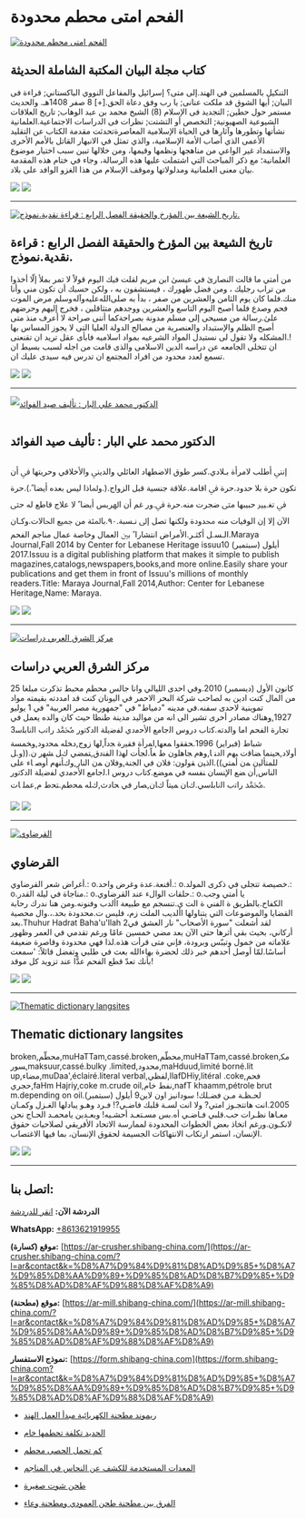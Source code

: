 # الفحم امتى محطم محدودة

<a href="https://swt.shibang-china.com/?l=ar&img&k=%D8%A7%D9%84%D9%81%D8%AD%D9%85+%D8%A7%D9%85%D8%AA%D9%89+%D9%85%D8%AD%D8%B7%D9%85+%D9%85%D8%AD%D8%AF%D9%88%D8%AF%D8%A9" target="_blank">![الفحم امتى محطم محدودة](http://static.shibang-china.com/all-800x300/835.jpg)</a>

## كتاب مجلة البيان المكتبة الشاملة الحديثة
التنكيل بالمسلمين في الهند.إلى متى؟ إسرائيل والمفاعل النووي الباكستاني; قراءة فى البيان; أيها الشوق قد ملكت عنانى; يا رب وفق دعاة الحق.[+] 8 صفر 1408هـ. والحديث مستمر حول حطين; التجديد فى الإسلام (8) الشيخ محمد بن عبد الوهاب; تاريخ العلاقات الشيوعية الصهيونية; التخصص أو التشتت; نظرات فى الدراسات الاجتماعية.العلمانية نشأتها وتطورها وآثارها في الحياة الإسلامية المعاصرةتحدثت مقدمة الكتاب عن التقليد الأعمى الذي أصاب الأمة الإسلامية، والذي تمثل في الانبهار القاتل بالأمم الأخرى والاستمداد غير الواعي من مناهجها ونظمها وقيمها، ومن خلالها تبين سبب اختيار موضوع العلمانية؛ مع ذكر المباحث التي اشتملت عليها هذه الرسالة، وجاء في ختام هذه المقدمة بيان معنى العلمانية ومدلولاتها وموقف الإسلام من هذا الغزو الوافد على بلاد.


<a href="https://whatsapp.shibangsoft.com/WhatsApp.php" target="_blank" title="WhatsApp">![](http://static.shibang-china.com/icon/whatsapp.png)</a> <a href="https://swt.shibang-china.com/?l=ar&icon&k=%D8%A7%D9%84%D9%81%D8%AD%D9%85+%D8%A7%D9%85%D8%AA%D9%89+%D9%85%D8%AD%D8%B7%D9%85+%D9%85%D8%AD%D8%AF%D9%88%D8%AF%D8%A9" target="_blank">![](http://static.shibang-china.com/icon/chat-ar.png)</a>

---

<a href="https://swt.shibang-china.com/?l=ar&img&k=%D8%A7%D9%84%D9%81%D8%AD%D9%85+%D8%A7%D9%85%D8%AA%D9%89+%D9%85%D8%AD%D8%B7%D9%85+%D9%85%D8%AD%D8%AF%D9%88%D8%AF%D8%A9" target="_blank">![تاريخ الشيعة بين المؤرخ والحقيقة الفصل الرابع : قراءة نقدية.نموذج.](http://static.shibang-china.com/all-800x300/1264.jpg)</a>

## تاريخ الشيعة بين المؤرخ والحقيقة الفصل الرابع : قراءة نقدية.نموذج.
من أمتي ما قالت النصارىٰ في عيسىٰ ابن مريم لقلت فيك اليوم قولاً لا تمر بملأ إلّا أخذوا من تراب رجليك ، ومن فضل طهورك ، فيستشفون به ، ولكن حسبك أن تكون مني وأنا منك.فلما كان يوم الثامن والعشرين من صفر ، بدأ به صلى‌الله‌عليه‌وآله‌وسلم مرض الموت فحم وصدع فلما أصبح اليوم التاسع والعشرين ووجدهم متثاقلين ، فخرج إليهم وحرضهم علىٰ.رسالة من مسيحى إلى مسلم مدونة بصراحةكما أننى صراحة لا أعرف منذ متى أصبح الظلم والإستبداد والعنصرية من مصالح الدولة العليا التى لا يجوز المساس بها !.المشكله ولا تقول لى نستبدل المواد الشرعيه بمواد اسلاميه فابأى عقل تريد ان تقنعنى ان تتخلى الجامعه عن دراسه الدين الاسلامى والذى قامت من اجله لسبب بسيط ان تسمع لعدد محدود من افراد المجتمع ان تدرس فيه سيدى عليك ان.


<a href="https://whatsapp.shibangsoft.com/WhatsApp.php" target="_blank" title="WhatsApp">![](http://static.shibang-china.com/icon/whatsapp.png)</a> <a href="https://swt.shibang-china.com/?l=ar&icon&k=%D8%A7%D9%84%D9%81%D8%AD%D9%85+%D8%A7%D9%85%D8%AA%D9%89+%D9%85%D8%AD%D8%B7%D9%85+%D9%85%D8%AD%D8%AF%D9%88%D8%AF%D8%A9" target="_blank">![](http://static.shibang-china.com/icon/chat-ar.png)</a>

---

<a href="https://swt.shibang-china.com/?l=ar&img&k=%D8%A7%D9%84%D9%81%D8%AD%D9%85+%D8%A7%D9%85%D8%AA%D9%89+%D9%85%D8%AD%D8%B7%D9%85+%D9%85%D8%AD%D8%AF%D9%88%D8%AF%D8%A9" target="_blank">![ﺍﻟﺪﻛﺘﻮﺭ ﳏﻤﺪ ﻋﻠﻲ ﺍﻟﺒﺎﺭ : ﺗﺄﻟﻴﻒ صيد الفوائد](http://static.shibang-china.com/all-800x300/497.jpg)</a>

## ﺍﻟﺪﻛﺘﻮﺭ ﳏﻤﺪ ﻋﻠﻲ ﺍﻟﺒﺎﺭ : ﺗﺄﻟﻴﻒ صيد الفوائد
ﺇﻧﲏ ﺃﻃﻠﺐ ﻻﻣﺮﺃﺓ ﺑـﻼﺩﻱ.ﻛﺴﺮ ﻃﻮﻕ ﺍﻻﺿﻄﻬﺎﺩ ﺍﻟﻌﺎﺋﻠﻲ ﻭﺍﻟﺪﻳﲏ ﻭﺍﻷﺧﻼﻗﻲ ﻭﺣﺮﻳﺘﻬﺎ ﰲ ﺃﻥ ﺗﻜﻮﻥ ﺣﺮﺓ ﺑﻼ ﺣﺪﻭﺩ.ﺣﺮﺓ ﰲ ﺍﻗﺎﻣﺔ.ﻋﻼﻗﺔ ﺟﻨﺴﻴﺔ ﻗﺒﻞ ﺍﻟﺰﻭﺍﺝ.(.ﻭﳌﺎﺫﺍ ﻟﻴﺲ ﺑﻌﺪﻩ ﺃﻳﻀﺎﹰ.).ﺣﺮﺓ ﰲ ﺗﻐ.ﻴﲑ ﺣﺒﻴﺒﻬﺎ ﻣﱴ ﺿﺠﺮﺕ ﻣﻨﻪ.ﺣﺮﺓ ﰲ.ﻭﺭ ﻏﻢ ﺃﻥ ﺍﳍﺮﺑﺲ ﺃﻳﻀﺎﹰ ﻻ ﻋﻼﺝ ﻗﺎﻃﻊ ﻟﻪ ﺣﱴ ﺍﻵﻥ ﺇﻻ ﺇﻥ ﺍﻟﻮﻓﻴﺎﺕ ﻣﻨﻪ ﳏﺪﻭﺩﺓ ﻭﻟﻜﻨﻬﺎ ﺗﺼﻞ ﺇﱃ ﻧـﺴﺒﺔ.٩٠.ﺑﺎﳌﺌﺔ ﻣﻦ ﲨﻴﻊ ﺍﳊﺎﻻﺕ.ﻭﻛـﺎﻥ ﺍﻟـﺴ.ﻞ ﺃﻛﺜـﺮ.ﺍﻷﻣﺮﺍﺽ ﺍﻧﺘﺸﺎﺭﺍﹰ ﺑﲔ ﺍﻟﻌﻤﺎﻝ ﻭﺧﺎﺻﺔ ﻋﻤﺎﻝ ﻣﻨﺎﺟﻢ ﺍﻟﻔﺤﻢ.Maraya Journal,Fall 2014 by Center for Lebanese Heritage issuu10 أيلول (سبتمبر) 2017.Issuu is a digital publishing platform that makes it simple to publish magazines,catalogs,newspapers,books,and more online.Easily share your publications and get them in front of Issuu&#39;s millions of monthly readers.Title: Maraya Journal,Fall 2014,Author: Center for Lebanese Heritage,Name: Maraya.


<a href="https://whatsapp.shibangsoft.com/WhatsApp.php" target="_blank" title="WhatsApp">![](http://static.shibang-china.com/icon/whatsapp.png)</a> <a href="https://swt.shibang-china.com/?l=ar&icon&k=%D8%A7%D9%84%D9%81%D8%AD%D9%85+%D8%A7%D9%85%D8%AA%D9%89+%D9%85%D8%AD%D8%B7%D9%85+%D9%85%D8%AD%D8%AF%D9%88%D8%AF%D8%A9" target="_blank">![](http://static.shibang-china.com/icon/chat-ar.png)</a>

---

<a href="https://swt.shibang-china.com/?l=ar&img&k=%D8%A7%D9%84%D9%81%D8%AD%D9%85+%D8%A7%D9%85%D8%AA%D9%89+%D9%85%D8%AD%D8%B7%D9%85+%D9%85%D8%AD%D8%AF%D9%88%D8%AF%D8%A9" target="_blank">![مركز الشرق العربي دراسات](http://static.shibang-china.com/all-800x300/625.jpg)</a>

## مركز الشرق العربي دراسات
25 كانون الأول (ديسمبر) 2010.وفي احدى الليالي وانا جالس محطم محبط تذكرت مبلغا من المال كنت ادين به لصاحب شركة البحر الاحمر في اليونان كنت قد امددته بقيمته مواد تموينية لاحدى سفنه.في مدينه &quot;دمياط&quot; في &quot;جمهورية مصر العربية&quot; في 1 يوليو 1927,وهناك مصادر أخرى تشير الى انه من مواليد مدينة طنطا حيث كان والده يعمل في تجارة الفحم اما والدته.ﻛﺗﺎب دروس اﻟﺟﺎﻣﻊ اﻷﺣﻣدي ﻟﻔﺿﯾﻠﺔ اﻟدﻛﺗور ﷴ راﺗب اﻟﻧﺎﺑﻠﺳ3 شباط (فبراير) 1996.ﺤﻘﻘوا ﻤﻌﻬﺎ,اﻤرأة ﻓﻘﯿرة ﺠداً,ﻟﻬﺎ زوج,دﺨﻠﻪ ﻤﺤدود,وﺨﻤﺴﺔ أوﻻد,ﺤﯿﻨﻤﺎ ﻀﺎﻗت ﺒﻬم اﻟدﻨ ﺎ,وﻫم ﺠﺎﻫﻠون ط ﻌﺎً.ﻟﺠﺄت ﻟﻬذا اﻟﻔﻨدق,ﺘﻤﻀﻲ كﻞ ﺸﻬر ن.((و.ﻞ ﻟﻠﻤﺘﺄﻟﯿن ﻤن أﻤﺘﻲ)).اﻟذﯿن ﻘوﻟون: ﻓﻼن ﻓﻲ اﻟﺠﻨﺔ,وﻓﻼن ﻤن اﻟﻨﺎر,وكﺄﻨﻬم أوﺼ ﺎء ﻋﻠﻰ اﻟﻨﺎس,أن ﻀﻊ اﻹﻨﺴﺎن ﻨﻔﺴﻪ ﻓﻲ ﻤوﻀﻊ.ﻛﺗﺎب دروس ا.ﻟﺟﺎﻣﻊ اﻷﺣﻣدي ﻟﻔﺿﯾﻠﺔ اﻟدﻛﺗور ﷴ راﺗب اﻟﻧﺎﺑﻠﺳﻲ.كﺎن ﻤﯿﺘﺎً كﺎن,ﺼﺎر ﻓﻲ ﺤﺎدث,كﻠﻪ ﻤﺤطم.ﺘﺤط م,ﻋﻤﻠ ﺎت.


<a href="https://whatsapp.shibangsoft.com/WhatsApp.php" target="_blank" title="WhatsApp">![](http://static.shibang-china.com/icon/whatsapp.png)</a> <a href="https://swt.shibang-china.com/?l=ar&icon&k=%D8%A7%D9%84%D9%81%D8%AD%D9%85+%D8%A7%D9%85%D8%AA%D9%89+%D9%85%D8%AD%D8%B7%D9%85+%D9%85%D8%AD%D8%AF%D9%88%D8%AF%D8%A9" target="_blank">![](http://static.shibang-china.com/icon/chat-ar.png)</a>

---

<a href="https://swt.shibang-china.com/?l=ar&img&k=%D8%A7%D9%84%D9%81%D8%AD%D9%85+%D8%A7%D9%85%D8%AA%D9%89+%D9%85%D8%AD%D8%B7%D9%85+%D9%85%D8%AD%D8%AF%D9%88%D8%AF%D8%A9" target="_blank">![القرضاوي](http://static.shibang-china.com/all-800x300/383.jpg)</a>

## القرضاوي
أغراض شعر القرضاوي.: o.أقنعة.عدة وغرض واحد.: o.خصيصة تتجلى في ذكرى المولد.: o.مناجاة في ليلة القدر.: o.حلقات الوالء عند القرضاوي.: o.يا أمتي وجب الكفاح.بالطريق ة الفني ة الت ي.تنسجم مع طبيعة األدب وفنونه.ومن هنا ندرك رحابة القضايا والموضوعات التي يتناولها األديب الملت زم، فليس ت.محدودة بحد.،.وال محصية بعد.Thuhur Hadrat Baha&#39;u&#39;llah 2لقد أشعلت &quot;سورة الأصحاب&quot; نار العشق في أركاني، بحيث بقي أثرها حتى الآن بعد مضي خمسين عامًا ورغم تقدمي في العمر وظهور علاماته من خمول وتيبّس وبرودة، فإني متى قرأت هذه.لذا فهي محدودة وقاصرة ضعيفة أساسًا.لمّا أوصل أحدهم خبر ذلك لحضرة بهاءالله بعث في طلبي وتفضل قائلاً: &#39;سمعت بأنك تعدّ قطع الفحم عدًّا عند تزويد كل موقد!


<a href="https://whatsapp.shibangsoft.com/WhatsApp.php" target="_blank" title="WhatsApp">![](http://static.shibang-china.com/icon/whatsapp.png)</a> <a href="https://swt.shibang-china.com/?l=ar&icon&k=%D8%A7%D9%84%D9%81%D8%AD%D9%85+%D8%A7%D9%85%D8%AA%D9%89+%D9%85%D8%AD%D8%B7%D9%85+%D9%85%D8%AD%D8%AF%D9%88%D8%AF%D8%A9" target="_blank">![](http://static.shibang-china.com/icon/chat-ar.png)</a>

---

<a href="https://swt.shibang-china.com/?l=ar&img&k=%D8%A7%D9%84%D9%81%D8%AD%D9%85+%D8%A7%D9%85%D8%AA%D9%89+%D9%85%D8%AD%D8%B7%D9%85+%D9%85%D8%AD%D8%AF%D9%88%D8%AF%D8%A9" target="_blank">![Thematic dictionary langsites](http://static.shibang-china.com/all-800x300/534.jpg)</a>

## Thematic dictionary langsites
broken,محطّم,muHaTTam,cassé.broken,محطّم,muHaTTam,cassé.broken,مكسور,maksuur,cassé.bulky .limited,محدود,maHduud,limité borné.lit up,مضاء,muDaa&#39;,éclairé.literal verbal,لفظي,llafDHiy,litéral .coke,فحم حجري,faHm Hajriy,coke m.crude oil,نفط خام,nafT khaamm,pétrole brut m.depending on oil.لحـظـة مـن فضـلك! سودانيز اون لاين9 أيلول (سبتمبر) 2005.انت هاتتجـوز امتي? ولا انت لسـة قلبك فاضـي?! فـرد وهـو يبادلها الغـزل وكمـان معـاها نظـرات حب.قلبي فـاضـي أه.بس مسـتعـد أحشـيه! وبعـدين يامحمـد الحـاج نحن لانكـون.ورغم اتخاذ بعض الخطوات المحدودة لممارسة الاتحاد الأفريقي لصلاحيات حقوق الإنسان، استمر ارتكاب الانتهاكات الجسيمة لحقوق الإنسان، بما فيها الاغتصاب.


<a href="https://whatsapp.shibangsoft.com/WhatsApp.php" target="_blank" title="WhatsApp">![](http://static.shibang-china.com/icon/whatsapp.png)</a> <a href="https://swt.shibang-china.com/?l=ar&icon&k=%D8%A7%D9%84%D9%81%D8%AD%D9%85+%D8%A7%D9%85%D8%AA%D9%89+%D9%85%D8%AD%D8%B7%D9%85+%D9%85%D8%AD%D8%AF%D9%88%D8%AF%D8%A9" target="_blank">![](http://static.shibang-china.com/icon/chat-ar.png)</a>

---
## اتصل بنا:

**الدردشة الآن:** [انقر للدردشة](https://swt.shibang-china.com?l=ar&contact&k=%D8%A7%D9%84%D9%81%D8%AD%D9%85+%D8%A7%D9%85%D8%AA%D9%89+%D9%85%D8%AD%D8%B7%D9%85+%D9%85%D8%AD%D8%AF%D9%88%D8%AF%D8%A9)

**WhatsApp:**  [+8613621919955](https://whatsapp.shibangsoft.com/WhatsApp.php)

**موقع (كسارة):** [https://ar-crusher.shibang-china.com/](https://ar-crusher.shibang-china.com/?l=ar&contact&k=%D8%A7%D9%84%D9%81%D8%AD%D9%85+%D8%A7%D9%85%D8%AA%D9%89+%D9%85%D8%AD%D8%B7%D9%85+%D9%85%D8%AD%D8%AF%D9%88%D8%AF%D8%A9)

**موقع (مطحنة):** [https://ar-mill.shibang-china.com/](https://ar-mill.shibang-china.com/?l=ar&contact&k=%D8%A7%D9%84%D9%81%D8%AD%D9%85+%D8%A7%D9%85%D8%AA%D9%89+%D9%85%D8%AD%D8%B7%D9%85+%D9%85%D8%AD%D8%AF%D9%88%D8%AF%D8%A9)

**نموذج الاستفسار:** [https://form.shibang-china.com](https://form.shibang-china.com?l=ar&contact&k=%D8%A7%D9%84%D9%81%D8%AD%D9%85+%D8%A7%D9%85%D8%AA%D9%89+%D9%85%D8%AD%D8%B7%D9%85+%D9%85%D8%AD%D8%AF%D9%88%D8%AF%D8%A9)

* [ريموند مطحنة الكهربائية مبدأ العمل الهند](../29/%D8%B1%D9%8A%D9%85%D9%88%D9%86%D8%AF%20%D9%85%D8%B7%D8%AD%D9%86%D8%A9%20%D8%A7%D9%84%D9%83%D9%87%D8%B1%D8%A8%D8%A7%D8%A6%D9%8A%D8%A9%20%D9%85%D8%A8%D8%AF%D8%A3%20%D8%A7%D9%84%D8%B9%D9%85%D9%84%20%D8%A7%D9%84%D9%87%D9%86%D8%AF.md)

* [الحديد تكلفة تحطمها خام](../29/%D8%A7%D9%84%D8%AD%D8%AF%D9%8A%D8%AF%20%D8%AA%D9%83%D9%84%D9%81%D8%A9%20%D8%AA%D8%AD%D8%B7%D9%85%D9%87%D8%A7%20%D8%AE%D8%A7%D9%85.md)

* [كم تحمل الحصى محطم](../27/%D9%83%D9%85%20%D8%AA%D8%AD%D9%85%D9%84%20%D8%A7%D9%84%D8%AD%D8%B5%D9%89%20%D9%85%D8%AD%D8%B7%D9%85.md)

* [المعدات المستخدمة للكشف عن النحاس في المناجم](../29/%D8%A7%D9%84%D9%85%D8%B9%D8%AF%D8%A7%D8%AA%20%D8%A7%D9%84%D9%85%D8%B3%D8%AA%D8%AE%D8%AF%D9%85%D8%A9%20%D9%84%D9%84%D9%83%D8%B4%D9%81%20%D8%B9%D9%86%20%D8%A7%D9%84%D9%86%D8%AD%D8%A7%D8%B3%20%D9%81%D9%8A%20%D8%A7%D9%84%D9%85%D9%86%D8%A7%D8%AC%D9%85.md)

* [طحن شوت صغيرة](../26/%D8%B7%D8%AD%D9%86%20%D8%B4%D9%88%D8%AA%20%D8%B5%D8%BA%D9%8A%D8%B1%D8%A9.md)

* [الفرق بين مطحنة طحن العمودي ومطحنة وعاء](../29/%D8%A7%D9%84%D9%81%D8%B1%D9%82%20%D8%A8%D9%8A%D9%86%20%D9%85%D8%B7%D8%AD%D9%86%D8%A9%20%D8%B7%D8%AD%D9%86%20%D8%A7%D9%84%D8%B9%D9%85%D9%88%D8%AF%D9%8A%20%D9%88%D9%85%D8%B7%D8%AD%D9%86%D8%A9%20%D9%88%D8%B9%D8%A7%D8%A1.md)